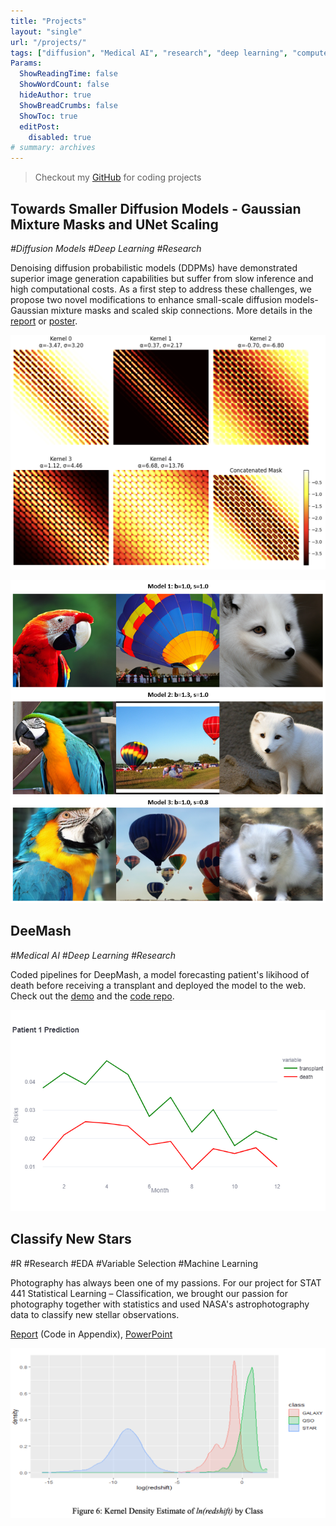 ```yaml
---
title: "Projects"
layout: "single"
url: "/projects/"
tags: ["diffusion", "Medical AI", "research", "deep learning", "computer vision"]
Params:
  ShowReadingTime: false
  ShowWordCount: false
  hideAuthor: true
  ShowBreadCrumbs: false
  ShowToc: true
  editPost:
    disabled: true
# summary: archives
---
```


> Checkout my [GitHub](https://github.com/hellochang) for coding projects

<!-- ## Image Recognition for Handwritten digits
Skills: *R, RMarkdown*

Just another small project for recognizing handwritten digits. -->

<!-- ## Credit Card Approval Predictor
Skills: *Python, Data manipulation (Pandas, Numpy), Data Visualization(Matplotlib), Machine Learning (scikit-learn)*

It's common for university students to apply for credit cards, and it's time for me to get a credit card too! I built a model to try to predict if my credit card would be approved based on data from UCI Machine Learning Repository.

I cleaned and preprocessed the data by scaling and label encoding, imputed missing values with the most frequent values, etc. Next, I fitted the data with logistic regression using sklearn and used grid search to optimize the model. My model was able to predict credit card approval with 87% of accuracy in the end, which is decent. 

For fun, I applied my model on my personal data. Yes! My credit card would be approved based on my model predication. When I actually tried to apply for credit card in real life, I indeed received a credit card! -->

<!-- ## Surviving the Titanic
Skills: *Python, Data Visualization(Seaborn), Machine Learning (scikit-learn)*

To find the key elements that affect survival on ship wreck, I analysed data from the Titanic ship crash to receive some insights. I first performed exploratory data analysis on the titanic dataset to have a basic understanding of the data. Then, I graphed the importance of features and created beautiful visualizations with Seaborn. 

I applied various sklearn algorithms (logistic regression, KNN, decision tree, random forest, SVM) to compare model performance, and found a suitable model with more than 80% of accuracy. To improve my model performance, I performed hyperparameter tuning with GridSearchCV and RandomizedSearchCV. I was able to optimized the model and increased model accuracy to 85% in the end! -->


## Towards Smaller Diffusion Models - Gaussian Mixture Masks and UNet Scaling
*#Diffusion Models #Deep Learning #Research*

Denoising diffusion probabilistic models (DDPMs) have demonstrated superior image generation capabilities but suffer from slow inference and high computational costs. As a first step to address these challenges, we propose two novel modifications to enhance small-scale diffusion models- Gaussian mixture masks and scaled skip connections. More details in the [report](../assets/projects/gmm_report.pdf) or [poster](../assets/projects/gmm_poster.pdf).

![](../assets/projects/gmm.png)

![](../assets/projects/gmm_unet.png)

<!-- ## Animal Pose Estimation
Skills: *Computer vision, Deep Learning, Research* -->


## DeeMash
*#Medical AI #Deep Learning #Research*

Coded pipelines for DeepMash, a model forecasting patient's likihood of death before receiving a transplant and deployed the model to the web. Check out the [demo](https://deepmash.streamlit.app/) and the [code repo](https://github.com/criticalml-uw/DeepMASH).

![](../assets/projects/deepnash_plot.png)

## Classify New Stars 
#R #Research #EDA #Variable Selection #Machine Learning

Photography has always been one of my passions. For our project for STAT 441 Statistical Learning – Classification, we brought our passion for photography together with statistics and used NASA's astrophotography data to classify new stellar observations.

[Report](../assets/projects/star_project.pdf) (Code in Appendix), [PowerPoint](https://docs.google.com/presentation/d/1x4FnkcJ5kb2W391Ldt0m0mNTZBRqiDS9dBfeWPw1fcw/edit?usp=sharing)

![](../assets/img/projects/stat443.png)


<!-- ## Data Science Projects for Bristol Gate Capital
Skills: *Python (Numpy, Pandas, JIT, Matplotlib, Dash, Streamlit, Flask), SQL (MS SQL Server), Research, Data Verification, Data Analysis, Data Manipulation, Data Visualization*

> [Presentation](../assets/projects/Chang_BG_Journey.pdf), Code (available upon request)

Check out the summary presentation of my four projects at Bristolgate Capital! -->

<!-- ## Project for a 3rd Year Statistics Course at UWaterloo
Skills: *R, R Markdown, Research, EDA, Model Selection*

> [Report](../assets/projects/stat331_final_project.pdf) (See appendix for code)


![](../assets/img/projects/stat331_qqplot.png)

This is our statistics project for a third year major statistics course on applied linear models.

## IMDB Movie Review Sentiment Analysis
Skills: *Python, Data Visualization(Matplotlib), Machine Learning (Tensorflow, Keras)*

> [Code](https://www.kaggle.com/hellochang/imdb-movies-sentiment-analysis) (Jupyter Notebook)

![](../assets/img/projects/imdb_sentiment_anaysis.png)

A nlp project analyzing audiences' sentiment on new movies.

## Data Analysis for 180 Degrees Consulting
Skills: *Python, Experiment Design, Data Collection, Data Analysis, Presentation, Oral Communication*

> [Spring Midterm PPT](../assets/projects/180dc/S2020 Midterm Member Feedback Review.pdf), [Winter Midterm PPT](../assets/projects/180dc/W2020 Midterm Member Feedback Review.pdf), [Winter KPI EOT PPT](../assets/projects/180dc/Winter KPI EOT Review.pdf)

As an executive of 180 Degrees Consulting, I analyzed and visualized KPIs, collected member feedback and HR data, performed statistical analysis, visualized results and presented them to the rest of the executives team.


## Shoe Shop Challenge
Skills: *Python, SQL, Data Analysis, Critical Thinking*

> [Code](https://www.kaggle.com/hellochang/shopify-data-science-internship-challenge) (Jupyter Notebook)

Applied SQL and Python in real-world cases on a shoe shop with data provided by Shopify. Check out the project.

## Statistics and Data Blog Posts
Skills: *R, R Markdown, Latex, Data Analysis*

Here's some short data projects and notes that I've done using R and R Markdown.

#### Data Projects
- Math Standardized Score of California Students
- Skewness for Median and Mean
- [Gr 5 School Test Scores](https://hellochang.github.io/2020-05-11-gr5-test-scores/)

#### Blog Posts
- [Bootstrap-t Confidence Interval](https://hellochang.github.io/2021-03-18-bootstrap-t/)
- Anatomy of Significance Test
- [Influence](https://hellochang.github.io/2020-09-13-influence/)
- [Sample](https://hellochang.github.io/2020-10-02-sample/)

## C++ and Object Oriented Programming
Skills: *C++, Git, Presentation, Oral Communication*

> [Videos](https://www.youtube.com/playlist?list=PLCqG1x5RGh-mEeSueVHHCAFrF84DgSBox), PowerPoints and Code samples (available upon request)

As the Instructional Support Assistant at the University of Waterloo, I hosted 8 tutorials for 2nd year and 3rd year computer science student. I've uploaded them on Youtube after the course ended! -->
